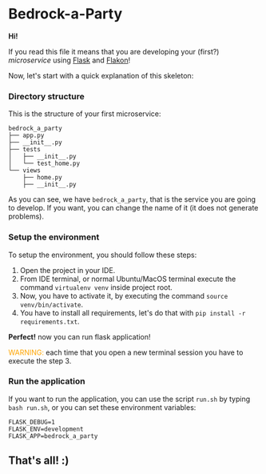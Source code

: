 # Bedrock-a-Party

**Hi!** 

If you read this file it means that you are developing your (first?) *microservice* using [Flask](https://flask.palletsprojects.com/en/2.0.x/)
and [Flakon](https://pypi.org/project/flakon/)!

Now, let's start with a quick explanation of this skeleton:

### Directory structure

This is the structure of your first microservice:

```
bedrock_a_party
├── app.py
├── __init__.py
├── tests
│   ├── __init__.py
│   └── test_home.py
└── views
    ├── home.py
    ├── __init__.py
```

As you can see, we have `bedrock_a_party`, that is the service you are going to develop.
If you want, you can change the name of it (it does not generate problems).


### Setup the environment

To setup the environment, you should follow these steps:

1. Open the project in your IDE.
2. From IDE terminal, or normal Ubuntu/MacOS terminal execute the command `virtualenv venv` inside project root.
3. Now, you have to activate it, by executing the command `source venv/bin/activate`.
4. You have to install all requirements, let's do that with `pip install -r requirements.txt`.

**Perfect!** now you can run flask application!

<span style="color:orange">WARNING:</span> each time that you open a new terminal session you have
to execute the step 3.


### Run the application

If you want to run the application, you can use the script `run.sh` by typing `bash run.sh`,
or you can set these environment variables:

```
FLASK_DEBUG=1
FLASK_ENV=development
FLASK_APP=bedrock_a_party
```


That's all! :)
---
